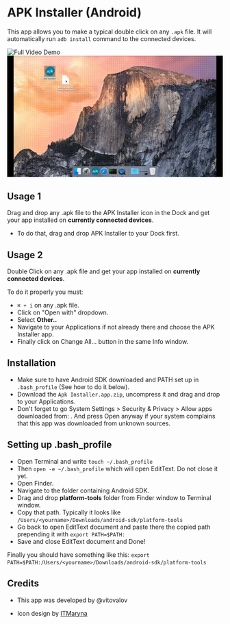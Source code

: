 # APK Installer (Android)
This app allows you to make a typical double click on any `.apk` file. It will automatically run `adb install` command to the connected devices.

![Full Video Demo](https://www.youtube.com/watch?v=q-AqVJGGezY)
![Gif demo](apk_installer_demo.gif)

## Usage 1
Drag and drop any .apk file to the APK Installer icon in the Dock and get your app installed on **currently connected devices**.

* To do that, drag and drop APK Installer to your Dock first.

## Usage 2
Double Click on any .apk file and get your app installed on **currently connected devices**.

To do it properly you must:

* `⌘ + i` on any .apk file.
* Click on "Open with" dropdown.
* Select **Other..**
* Navigate to your Applications if not already there and choose the APK Installer app.
* Finally click on Change All... button in the same Info window.

## Installation

* Make sure to have Android SDK downloaded and PATH set up in `.bash_profile` (See how to do it below).
* Download the `Apk Installer.app.zip`, uncompress it and drag and drop to your Applications.
* Don't forget to go System Settings > Security & Privacy > Allow apps downloaded from: . And press Open anyway if your system complains that this app was downloaded from unknown sources. 


## Setting up .bash_profile

* Open Terminal and write 
`touch ~/.bash_profile`
* Then 
`open -e ~/.bash_profile` which will open EditText. Do not close it yet.
* Open Finder.
* Navigate to the folder containing Android SDK.
* Drag and drop **platform-tools** folder from Finder window to Terminal window.
* Copy that path. Typically it looks like `/Users/<yourname>/Downloads/android-sdk/platform-tools`
* Go back to open EditText document and paste there the copied path prepending it with `export PATH=$PATH:`
* Save and close EditText document and Done!

Finally you should have something like this:
`export PATH=$PATH:/Users/<yourname>/Downloads/android-sdk/platform-tools`


## Credits

* This app was developed by @vitovalov

* Icon design by [ITMaryna](https://www.behance.net/ITMaryna)
